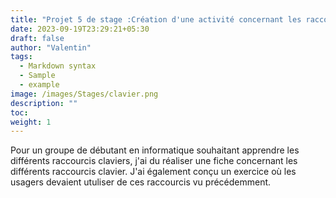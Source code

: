 ```yaml
---
title: "Projet 5 de stage :Création d'une activité concernant les raccourcis clavier"
date: 2023-09-19T23:29:21+05:30
draft: false
author: "Valentin"
tags:
  - Markdown syntax
  - Sample
  - example
image: /images/Stages/clavier.png
description: ""
toc:
weight: 1
---
```

Pour un groupe de débutant en informatique souhaitant apprendre les différents raccourcis claviers, j'ai du réaliser une fiche concernant les différents raccourcis clavier. 
J'ai également conçu un exercice où les usagers devaient utuliser de ces raccourcis vu précédemment.

